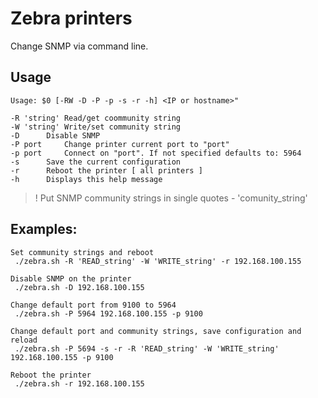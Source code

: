 # Zebra printers
 Change SNMP via command line.
 
## Usage
```
Usage: $0 [-RW -D -P -p -s -r -h] <IP or hostname>"

-R 'string'	Read/get coommunity string
-W 'string'	Write/set community string
-D		Disable SNMP
-P port		Change printer current port to "port"
-p port		Connect on "port". If not specified defaults to: 5964
-s		Save the current configuration
-r		Reboot the printer [ all printers ]
-h 		Displays this help message
```
> ! Put SNMP community strings in single quotes - 'comunity_string'

## Examples:
```
Set community strings and reboot
 ./zebra.sh -R 'READ_string' -W 'WRITE_string' -r 192.168.100.155
 
Disable SNMP on the printer
 ./zebra.sh -D 192.168.100.155
 
Change default port from 9100 to 5964
 ./zebra.sh -P 5964 192.168.100.155 -p 9100
 
Change default port and community strings, save configuration and reload
 ./zebra.sh -P 5694 -s -r -R 'READ_string' -W 'WRITE_string' 192.168.100.155 -p 9100
 
Reboot the printer 
 ./zebra.sh -r 192.168.100.155
 ```
